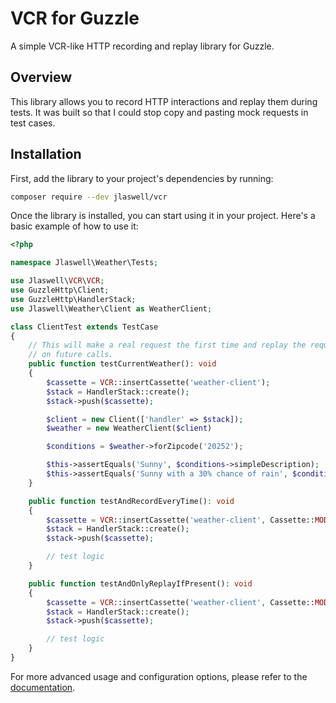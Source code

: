 # VCR for Guzzle

A simple VCR-like HTTP recording and replay library for Guzzle.

## Overview

This library allows you to record HTTP interactions and replay them during tests. It was built so that I could stop copy and pasting mock requests in test cases.

## Installation

First, add the library to your project's dependencies by running:

```bash
composer require --dev jlaswell/vcr
```

Once the library is installed, you can start using it in your project. Here's a basic example of how to use it:

```php
<?php

namespace Jlaswell\Weather\Tests;

use Jlaswell\VCR\VCR;
use GuzzleHttp\Client;
use GuzzleHttp\HandlerStack;
use Jlaswell\Weather\Client as WeatherClient;

class ClientTest extends TestCase
{
    // This will make a real request the first time and replay the request
    // on future calls.
    public function testCurrentWeather(): void
    {
        $cassette = VCR::insertCassette('weather-client');
        $stack = HandlerStack::create();
        $stack->push($cassette);

        $client = new Client(['handler' => $stack]);
        $weather = new WeatherClient($client)

        $conditions = $weather->forZipcode('20252');

        $this->assertEquals('Sunny', $conditions->simpleDescription);
        $this->assertEquals('Sunny with a 30% chance of rain', $conditions->longDescription);
    }

    public function testAndRecordEveryTime(): void
    {
        $cassette = VCR::insertCassette('weather-client', Cassette::MODE_RECORD);
        $stack = HandlerStack::create();
        $stack->push($cassette);

        // test logic
    }

    public function testAndOnlyReplayIfPresent(): void
    {
        $cassette = VCR::insertCassette('weather-client', Cassette::MODE_REPLAY);
        $stack = HandlerStack::create();
        $stack->push($cassette);

        // test logic
    }
}
```

For more advanced usage and configuration options, please refer to the [documentation](https://github.com/jlaswell/vcr).
